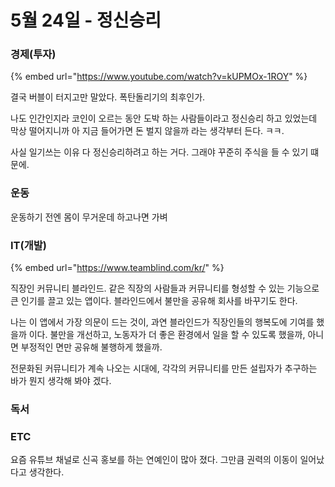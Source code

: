 # 5월 24일 - 정신승리

### 경제\(투자\)

{% embed url="https://www.youtube.com/watch?v=kUPMOx-1ROY" %}

결국 버블이 터지고만 말았다. 폭탄돌리기의 최후인가. 

나도 인간인지라 코인이 오르는 동안 도박 하는 사람들이라고 정신승리 하고 있었는데 막상 떨어지니까 아 지금 들어가면 돈 벌지 않을까 라는 생각부터 든다. ㅋㅋ. 

사실 일기쓰는 이유 다 정신승리하려고 하는 거다. 그래야 꾸준히 주식을 들 수 있기 떄문에.



### 운동

운동하기 전엔 몸이 무거운데 하고나면 가벼

### IT\(개발\)

{% embed url="https://www.teamblind.com/kr/" %}

직장인 커뮤니티 블라인드. 같은 직장의 사람들과 커뮤니티를 형성할 수 있는 기능으로 큰 인기를 끌고 있는 앱이다. 블라인드에서 불만을 공유해 회사를 바꾸기도 한다.

나는 이 앱에서 가장 의문이 드는 것이, 과연 블라인드가 직장인들의 행복도에 기여를 했을까 이다. 불만을 개선하고, 노동자가 더 좋은 환경에서 일을 할 수 있도록 했을까, 아니면 부정적인 면만 공유해 불행하게 했을까.

전문화된 커뮤니티가 계속 나오는 시대에, 각각의 커뮤니티를 만든 설립자가 추구하는 바가 뭔지 생각해 봐야 겠다. 

### 독서



### ETC

요즘 유튜브 채널로 신곡 홍보를 하는 연예인이 많아 졌다. 그만큼 권력의 이동이 일어났다고 생각한다.


